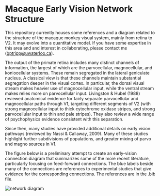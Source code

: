 # Macaque Early Vision Network Structure

This repository currently houses some references and a diagram related to the structure of the macaque monkey visual system, mainly from retina to V2. It may evolve into a quantitative model. If you have some expertise in this area and and interest in collaborating, please contact me (bptripp@uwaterloo.ca). 

The output of the primate retina includes many distinct channels of information, the largest of which are the parvocellular, magnocellular, and koniocellular systems. These remain segregated in the lateral geniculate nucleus. A classical view is that these channels maintain substantial segregation deeper in the visual cortex. In particular, the dorsal visual stream makes heavier use of magnocellular input, while the ventral stream makes relies more on parvocellular input. Livingston & Hubel (1988) reviewed anatomical evidence for fairly separate parvocellular and magnocellular paths through V1, targeting different segments of V2 (with strong magnocellular input to thick cytochrome oxidase stripes, and strong parvocellular input to thin and pale stripes). They also review a wide range of psychophysics evidence consistent with this separation. 

Since then, many studies have provided additional details on early vision pathways (reviewed by Nassi & Callaway, 2009). Many of these studies highlight further subdivisions of populations, and greater mixing of parvo and magno sources in V1. 

The figure below is a preliminary attempt to create an early-vision connection diagram that summarizes some of the more recent literature, particularly focusing on feed-forward connections. The blue labels beside many of the connections are references to experimental studies that give evidence for the corresponding connections. The references are in the .bib file. 

![network diagram](http://https://github.com/bptripp/early-vision/new/master?macaque-early-vision "network diagram")

